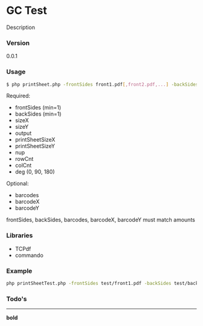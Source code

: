 # GC Test
Description

### Version
0.0.1

### Usage

```sh
$ php printSheet.php -frontSides front1.pdf[,front2.pdf,...] -backSides back1.pdf[,back2.pdf,...] -sizeX 100 -sizeY 200 -output out.pdf -printSheetSizeX 460 -printSheetSizeY 320 -colCnt 3 -rowCnt 2 -nup 3 -deg 0 -barcodes code1.pdf[,code2.pdf,...] -barcodeX 123 -barcodeY 123
```

Required:
* frontSides (min=1)
* backSides (min=1)
* sizeX
* sizeY
* output
* printSheetSizeX
* printSheetSizeY
* nup
* rowCnt
* colCnt
* deg (0, 90, 180)

Optional:

* barcodes
* barcodeX
* barcodeY

frontSides, backSides, barcodes, barcodeX, barcodeY must match amounts 

### Libraries

* TCPdf
* commando

### Example
```sh
php printSheetTest.php -frontSides test/front1.pdf -backSides test/back1.pdf -sizeX 152 -sizeY 109 -output output/out.pdf -printSheetSizeX 460 -printSheetSizeY 320 -colCnt 3 -rowCnt 2 -nup 6 -deg 0
```

### Todo's

----
**bold**
